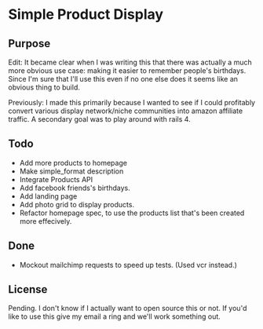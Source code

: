 Simple Product Display
======================

Purpose
-------
Edit: It became clear when I was writing this that there was actually a much
more obvious use case: making it easier to remember people's birthdays. Since
I'm sure that I'll use this even if no one else does it seems like an obvious
thing to build.

Previously:
I made this primarily because I wanted to see if I could profitably convert
various display network/niche communities into amazon affiliate traffic. A
secondary goal was to play around with rails 4.


Todo
----
* Add more products to homepage
* Make simple_format description
* Integrate Products API
* Add facebook friends's birthdays.
* Add landing page
* Add photo grid to display products.
* Refactor homepage spec, to use the products list that's been created more
  effecively.

Done
-----
* Mockout mailchimp requests to speed up tests. (Used vcr instead.)

License
---------

Pending. I don't know if I actually want to open source this or not. If you'd
like to use this give my email a ring and we'll work something out. 


